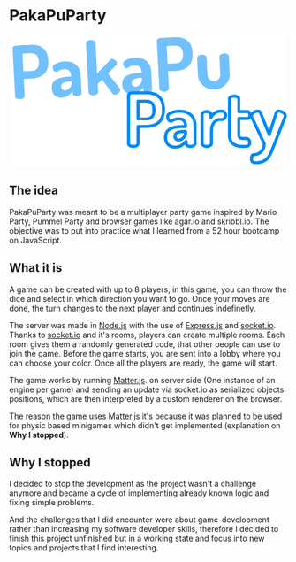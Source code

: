 # PakaPuParty
![](https://github.com/MiltonEBR/PakaPuParty/blob/main/readmelogo.png)
## The idea
PakaPuParty was meant to be a multiplayer party game inspired by Mario Party, Pummel Party and browser games like agar.io and skribbl.io.
The objective was to put into practice what I learned from a 52 hour bootcamp on JavaScript.

## What it is
A game can be created with up to 8 players, in this game, you can throw the dice and select in which direction you want to go. Once your moves are done, the turn changes to the next player and continues indefinetly.

The server was made in [Node.js](https://nodejs.org) with the use of [Express.js](https://expressjs.com) and [socket.io](https://socket.io/). Thanks to [socket.io](https://socket.io/) and it's rooms, players can create multiple rooms. Each room gives them a randomly generated code, that other people can use to join the game.
Before the game starts, you are sent into a lobby where you can choose your color. Once all the players are ready, the game will start.

The game works by running [Matter.js](https://brm.io/matter-js/). on server side (One instance of an engine per game) and sending an update via socket.io as serialized objects positions, which are then interpreted by a custom renderer on the browser.

The reason the game uses [Matter.js](https://brm.io/matter-js/) it's because it was planned to be used for physic based minigames which didn't get implemented (explanation on **Why I stopped**).

## Why I stopped

I decided to stop the development as the project wasn't a challenge anymore and became a cycle of implementing already known logic and fixing simple problems.

And the challenges that I did encounter were about game-development rather than increasing my software developer skills, therefore I decided to finish this project unfinished but in a working state and focus into new topics and projects that I find interesting.